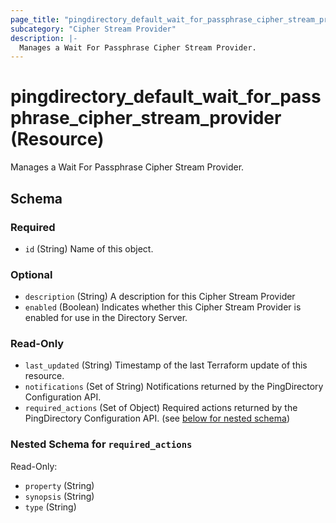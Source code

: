 ```yaml
---
page_title: "pingdirectory_default_wait_for_passphrase_cipher_stream_provider Resource - terraform-provider-pingdirectory"
subcategory: "Cipher Stream Provider"
description: |-
  Manages a Wait For Passphrase Cipher Stream Provider.
---
```


# pingdirectory_default_wait_for_passphrase_cipher_stream_provider (Resource)

Manages a Wait For Passphrase Cipher Stream Provider.



<!-- schema generated by tfplugindocs -->
## Schema

### Required

- `id` (String) Name of this object.

### Optional

- `description` (String) A description for this Cipher Stream Provider
- `enabled` (Boolean) Indicates whether this Cipher Stream Provider is enabled for use in the Directory Server.

### Read-Only

- `last_updated` (String) Timestamp of the last Terraform update of this resource.
- `notifications` (Set of String) Notifications returned by the PingDirectory Configuration API.
- `required_actions` (Set of Object) Required actions returned by the PingDirectory Configuration API. (see [below for nested schema](#nestedatt--required_actions))

<a id="nestedatt--required_actions"></a>
### Nested Schema for `required_actions`

Read-Only:

- `property` (String)
- `synopsis` (String)
- `type` (String)



